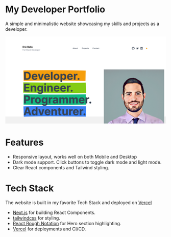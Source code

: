 # My Developer Portfolio

A simple and minimalistic website showcasing my skills and projects as a developer.

![Hompage](public/portfolio-mockup.png)

# Features

- Responsive layout, works well on both Mobile and Desktop
- Dark mode support. Click buttons to toggle dark mode and light mode.
- Clear React components and Tailwind styling.

# Tech Stack

The website is built in my favorite Tech Stack and deployed on [Vercel](https://vercel.com)

- [Next.js](https://nextjs.org) for building React Components.
- [tailwindcss](https://tailwindcss.com) for styling.
- [React Rough Notation](https://roughnotation.com) for Hero section highlighting.
- [Vercel](https://vercel.com) for deployments and CI/CD.